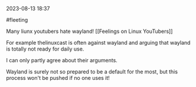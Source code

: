 2023-08-13 18:37

#fleeting 

Many liunx youtubers hate wayland! [[Feelings on Linux YouTubers]]

For example thelinuxcast is often against wayland and arguing that wayland is totally not ready for daily use.

I can only partly agree about their arguments.

Wayland is surely not so prepared to be a default for the most, but this process won't be pushed if no one uses it!